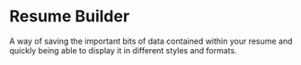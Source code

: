 # Resume Builder
A way of saving the important bits of data contained within your resume and quickly being able to display it in different styles and formats.